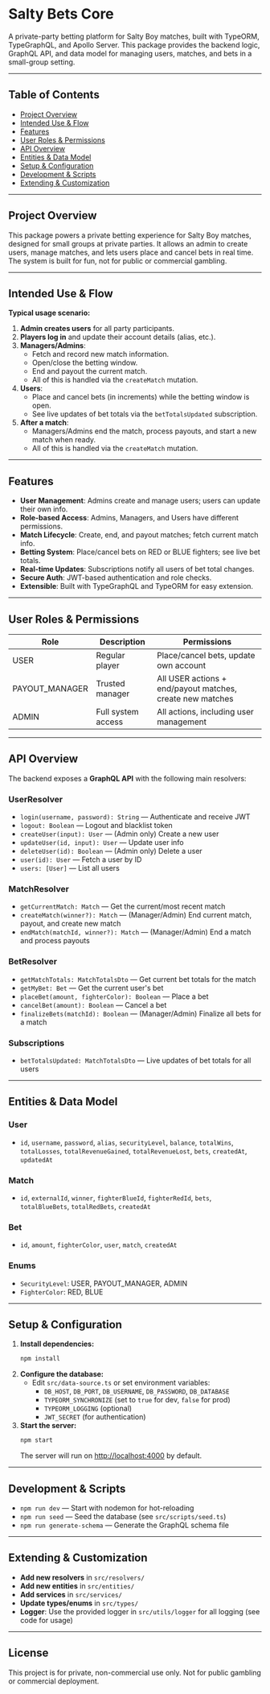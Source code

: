 # Salty Bets Core

A private-party betting platform for Salty Boy matches, built with TypeORM, TypeGraphQL, and Apollo Server. This package provides the backend logic, GraphQL API, and data model for managing users, matches, and bets in a small-group setting.

---

## Table of Contents
- [Project Overview](#project-overview)
- [Intended Use & Flow](#intended-use--flow)
- [Features](#features)
- [User Roles & Permissions](#user-roles--permissions)
- [API Overview](#api-overview)
- [Entities & Data Model](#entities--data-model)
- [Setup & Configuration](#setup--configuration)
- [Development & Scripts](#development--scripts)
- [Extending & Customization](#extending--customization)

---

## Project Overview

This package powers a private betting experience for Salty Boy matches, designed for small groups at private parties. It allows an admin to create users, manage matches, and lets users place and cancel bets in real time. The system is built for fun, not for public or commercial gambling.

---

## Intended Use & Flow

**Typical usage scenario:**

1. **Admin creates users** for all party participants.
2. **Players log in** and update their account details (alias, etc.).
3. **Managers/Admins**:
   - Fetch and record new match information.
   - Open/close the betting window.
   - End and payout the current match.
   - All of this is handled via the `createMatch` mutation.
4. **Users**:
   - Place and cancel bets (in increments) while the betting window is open.
   - See live updates of bet totals via the `betTotalsUpdated` subscription.
5. **After a match**:
   - Managers/Admins end the match, process payouts, and start a new match when ready.
   - All of this is handled via the `createMatch` mutation.

---

## Features

- **User Management**: Admins create and manage users; users can update their own info.
- **Role-based Access**: Admins, Managers, and Users have different permissions.
- **Match Lifecycle**: Create, end, and payout matches; fetch current match info.
- **Betting System**: Place/cancel bets on RED or BLUE fighters; see live bet totals.
- **Real-time Updates**: Subscriptions notify all users of bet total changes.
- **Secure Auth**: JWT-based authentication and role checks.
- **Extensible**: Built with TypeGraphQL and TypeORM for easy extension.

---

## User Roles & Permissions

| Role            | Description                                      | Permissions                                                                 |
|-----------------|--------------------------------------------------|-----------------------------------------------------------------------------|
| USER            | Regular player                                   | Place/cancel bets, update own account                                       |
| PAYOUT_MANAGER  | Trusted manager                                  | All USER actions + end/payout matches, create new matches                   |
| ADMIN           | Full system access                               | All actions, including user management                                      |

---

## API Overview

The backend exposes a **GraphQL API** with the following main resolvers:

### UserResolver
- `login(username, password): String` — Authenticate and receive JWT
- `logout: Boolean` — Logout and blacklist token
- `createUser(input): User` — (Admin only) Create a new user
- `updateUser(id, input): User` — Update user info
- `deleteUser(id): Boolean` — (Admin only) Delete a user
- `user(id): User` — Fetch a user by ID
- `users: [User]` — List all users

### MatchResolver
- `getCurrentMatch: Match` — Get the current/most recent match
- `createMatch(winner?): Match` — (Manager/Admin) End current match, payout, and create new match
- `endMatch(matchId, winner?): Match` — (Manager/Admin) End a match and process payouts

### BetResolver
- `getMatchTotals: MatchTotalsDto` — Get current bet totals for the match
- `getMyBet: Bet` — Get the current user's bet
- `placeBet(amount, fighterColor): Boolean` — Place a bet
- `cancelBet(amount): Boolean` — Cancel a bet
- `finalizeBets(matchId): Boolean` — (Manager/Admin) Finalize all bets for a match

### Subscriptions
- `betTotalsUpdated: MatchTotalsDto` — Live updates of bet totals for all users

---

## Entities & Data Model

### User
- `id`, `username`, `password`, `alias`, `securityLevel`, `balance`, `totalWins`, `totalLosses`, `totalRevenueGained`, `totalRevenueLost`, `bets`, `createdAt`, `updatedAt`

### Match
- `id`, `externalId`, `winner`, `fighterBlueId`, `fighterRedId`, `bets`, `totalBlueBets`, `totalRedBets`, `createdAt`

### Bet
- `id`, `amount`, `fighterColor`, `user`, `match`, `createdAt`

### Enums
- `SecurityLevel`: USER, PAYOUT_MANAGER, ADMIN
- `FighterColor`: RED, BLUE

---

## Setup & Configuration

1. **Install dependencies:**
   ```sh
   npm install
   ```
2. **Configure the database:**
   - Edit `src/data-source.ts` or set environment variables:
     - `DB_HOST`, `DB_PORT`, `DB_USERNAME`, `DB_PASSWORD`, `DB_DATABASE`
     - `TYPEORM_SYNCHRONIZE` (set to `true` for dev, `false` for prod)
     - `TYPEORM_LOGGING` (optional)
     - `JWT_SECRET` (for authentication)
3. **Start the server:**
   ```sh
   npm start
   ```
   The server will run on [http://localhost:4000](http://localhost:4000) by default.

---

## Development & Scripts

- `npm run dev` — Start with nodemon for hot-reloading
- `npm run seed` — Seed the database (see `src/scripts/seed.ts`)
- `npm run generate-schema` — Generate the GraphQL schema file

---

## Extending & Customization

- **Add new resolvers** in `src/resolvers/`
- **Add new entities** in `src/entities/`
- **Add services** in `src/services/`
- **Update types/enums** in `src/types/`
- **Logger**: Use the provided logger in `src/utils/logger` for all logging (see code for usage)

---

## License

This project is for private, non-commercial use only. Not for public gambling or commercial deployment.
